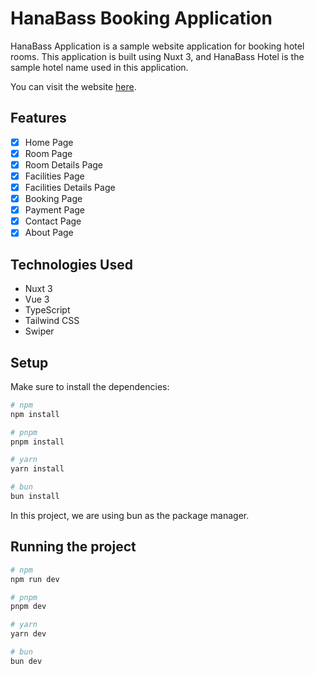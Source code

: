 # HanaBass Booking Application
HanaBass Application is a sample website application for booking hotel rooms. This application is built using Nuxt 3, and HanaBass Hotel is the sample hotel name used in this application.

You can visit the website [here](https://hana-bass-booking-app.nuxt.dev/).

## Features
- [x] Home Page
- [x] Room Page
- [x] Room Details Page
- [x] Facilities Page
- [x] Facilities Details Page
- [x] Booking Page
- [x] Payment Page
- [x] Contact Page
- [x] About Page

## Technologies Used
- Nuxt 3
- Vue 3
- TypeScript
- Tailwind CSS
- Swiper

## Setup

Make sure to install the dependencies:

```bash
# npm
npm install

# pnpm
pnpm install

# yarn
yarn install

# bun
bun install
```
In this project, we are using bun as the package manager.

## Running the project

```bash
# npm
npm run dev

# pnpm
pnpm dev

# yarn
yarn dev

# bun
bun dev
```
